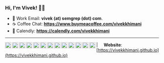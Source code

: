 ### Hi, I'm Vivek! 🧑‍💻 
- 📧 Work Email: **vivek (at) semgrep (dot) com**.
- ☕ Coffee Chat: **https://www.buymeacoffee.com/vivekkhimani**
- 📅 Calendly: **https://calendly.com/vivekkhimani**

----
<a href="https://calendly.com/vivekkhimani">
  <img align="left" alt="Calendly" width="20px" src="https://cdn.jsdelivr.net/npm/simple-icons@v3/icons/googlecalendar.svg" />
</a>
<a href="https://www.buymeacoffee.com/vivekkhimani">
  <img align="left" alt="Vivek's Buy Me a Coffee" width="20px" src="https://cdn.jsdelivr.net/npm/simple-icons@v3/icons/buymeacoffee.svg" />
</a>
<a href="mailto:vivekkhimani07@gmail.com">
  <img align="left" alt="Vivek's Gmail" width="20px" src="https://cdn.jsdelivr.net/npm/simple-icons@3.13.0/icons/gmail.svg" />
</a>
<a href="https://github.com/vivekkhimani">
  <img align="left" alt="Vivek's GitHub" width="20px" src="https://cdn.jsdelivr.net/npm/simple-icons@3.13.0/icons/github.svg" />
</a>
<a href="https://scholar.google.com/citations?user=2CnfovoAAAAJ&hl=en">
  <img align="left" alt="Vivek's Google Scholar" width="20px" src="https://cdn.jsdelivr.net/npm/simple-icons@3.13.0/icons/googlescholar.svg" />
</a>
<a href="https://www.linkedin.com/in/vivek-khimani-4a4660146">
  <img align="left" alt="Vivek's LinkedIn" width="20px" src="https://cdn.jsdelivr.net/npm/simple-icons@v3/icons/linkedin.svg" />
</a>
<a href="https://www.quora.com/profile/Vivek-Khimani">
  <img align="left" alt="Vivek's Quora" width="20px" src="https://cdn.jsdelivr.net/npm/simple-icons@v3/icons/quora.svg" />
</a>
<a href="https://medium.com/@vivekkhimani07">
  <img align="left" alt="Vivek's Medium" width="20px" src="https://cdn.jsdelivr.net/npm/simple-icons@v3/icons/medium.svg" />
</a>
<a href="https://stackoverflow.com/users/11372284/vivek-khimani">
  <img align="left" alt="Vivek's Stack Overflow" width="20px" src="https://cdn.jsdelivr.net/npm/simple-icons@v3/icons/stackoverflow.svg" />
</a>
<a href="https://twitter.com/KhimaniVivek">
  <img align="left" alt="Vivek's Twitter" width="20px" src="https://cdn.jsdelivr.net/npm/simple-icons@v3/icons/twitter.svg" />
</a>
<a href="https://www.facebook.com/vivek.khimani">
  <img align="left" alt="Vivek's Facebook" width="20px" src="https://cdn.jsdelivr.net/npm/simple-icons@v3/icons/facebook.svg" />
</a>
<a href="https://www.instagram.com/vivekkhimani/">
  <img align="left" alt="Vivek's Instagram" width="20px" src="https://cdn.jsdelivr.net/npm/simple-icons@v3/icons/instagram.svg" />
</a>
<a href="https://join.skype.com/invite/obA6JrCWtQo2">
  <img align="left" alt="Vivek's Skype" width="20px" src="https://cdn.jsdelivr.net/npm/simple-icons@v3/icons/skype.svg" />
</a>

| &nbsp;&nbsp;&nbsp; <b>Website</b>: [https://vivekkhimani.github.io](https://vivekkhimani.github.io) &nbsp;&nbsp;&nbsp;

